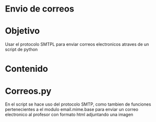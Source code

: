 # Envio de correos 

# Objetivo 
Usar el protocolo SMTPL para enviar correos electronicos atraves de un script de python
# Contenido
# Correos.py
En el script se hace uso del protocolo SMTP, como tambien de funciones pertenecientes a el modulo email.mime.base
para enviar un correo electronico al profesor con formato html adjuntando una imagen 
